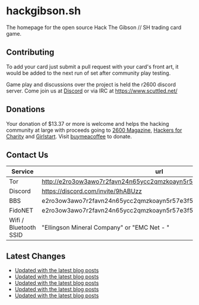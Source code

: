 # hackgibson.sh
The homepage for the open source Hack The Gibson // SH trading card game.


## Contributing

To add your card just submit a pull request with your card's front art, it would be added to the next run of set after community play testing.

Game play and discussions over the project is held the r2600 discord server. Come join us at [Discord](https://discord.com/invite/9hABUzz) or via IRC at https://www.scuttled.net/


## Donations

Your donation of $13.37 or more is welcome and helps the hacking community at large with proceeds going to [2600 Magazine](https://2600.com/), [Hackers for Charity](https://hackersforcharity.org) and [Girlstart](https://girlstart.org).  Visit [buymeacoffee](https://www.buymeacoffee.com/hackgibson.sh) to donate.


## Contact Us

Service | url
-|-
Tor | http://e2ro3ow3awo7r2favn24n65ycc2qmzkoayn5r57e3f56nvjwdcgg32ad.onion
Discord | https://discord.com/invite/9hABUzz
BBS | e2ro3ow3awo7r2favn24n65ycc2qmzkoayn5r57e3f56nvjwdcgg32ad.onion:23
FidoNET | e2ro3ow3awo7r2favn24n65ycc2qmzkoayn5r57e3f56nvjwdcgg32ad.onion:24554
Wifi / Bluetooth SSID | "Ellingson Mineral Company" or "EMC Net - <fidonet address>"

## Latest Changes
<!-- BLOG-POST-LIST:START -->
- [Updated with the latest blog posts](https://github.com/DFW2600/hackgibson.sh/commit/4fa2e76ea2c93e483f3e9df34cbcbd21b207dcac)
- [Updated with the latest blog posts](https://github.com/DFW2600/hackgibson.sh/commit/502a8f3e1e1b0d5c1a12418b220d5afe3323a3a5)
- [Updated with the latest blog posts](https://github.com/DFW2600/hackgibson.sh/commit/4f9b6380dc0cc391e00a8d0a5e5780dcf859c1ab)
- [Updated with the latest blog posts](https://github.com/DFW2600/hackgibson.sh/commit/3f136c052fc918446989c8368ccdcb5c68c90f7f)
- [Updated with the latest blog posts](https://github.com/DFW2600/hackgibson.sh/commit/7df6527127e4e0b5048e8353a8f7321d3e244044)
<!-- BLOG-POST-LIST:END -->
